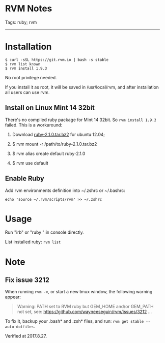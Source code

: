 # RVM Notes
Tags: ruby; rvm

------

# Installation

    $ curl -sSL https://git.rvm.io | bash -s stable
    $ rvm list known
    $ rvm install 1.9.3

No root privilege needed.

If you install it as root, it will be saved in /usr/local/rvm, and after installation all users can use rvm.

## Install on Linux Mint 14 32bit

There's no compiled ruby package for Mint 14 32bit. So `rvm install 1.9.3` failed. This is a workaround:

1. Download [ruby-2.1.0.tar.bz2](https://rvm.io/binaries/ubuntu/12.04/i386/ruby-2.1.0.tar.bz2) for ubuntu 12.04;

1. $ rvm mount -r /path/to/ruby-2.1.0.tar.bz2

1. $ rvm alias create default ruby-2.1.0

1. $ rvm use default

## Enable Ruby

Add rvm environments definition into ~/.zshrc or ~/.bashrc:

    echo 'source ~/.rvm/scripts/rvm' >> ~/.zshrc

# Usage

Run "irb" or "ruby <script-name>" in console directly.

List installed ruby: `rvm list`

# Note

## Fix issue 3212

When running `rvm -v`, or start a new tmux window, the following warning appear:

> Warning: PATH set to RVM ruby but GEM_HOME and/or GEM_PATH not set, see:
> https://github.com/wayneeseguin/rvm/issues/3212 …

To fix it, backup your .bash* and .zsh* files, and run:
`rvm get stable --auto-dotfiles`.

Verified at 2017.8.27.
